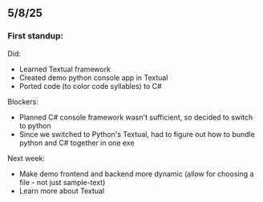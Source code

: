 ## 5/8/25
### First standup:

Did:
- Learned Textual framework
- Created demo python console app in Textual
- Ported code (to color code syllables) to C#

Blockers:
- Planned C# console framework wasn't sufficient, so decided to switch to python
- Since we switched to Python's Textual, had to figure out how to bundle python and C# together in one exe

Next week:
- Make demo frontend and backend more dynamic (allow for choosing a file - not just sample-text)
- Learn more about Textual

